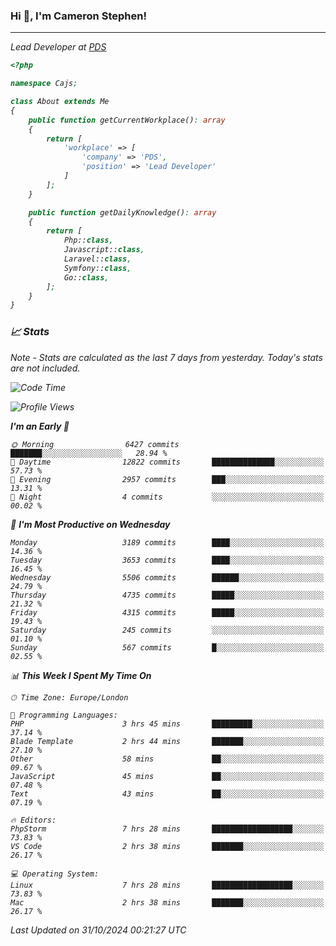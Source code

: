 ### Hi 👋, I'm Cameron Stephen!
<hr>
<p><em>Lead Developer at <a href="https://prindatasolutions.co.uk">PDS</a></p>


```php
<?php

namespace Cajs;

class About extends Me
{
    public function getCurrentWorkplace(): array
    {
        return [
            'workplace' => [
                'company' => 'PDS',
                'position' => 'Lead Developer'
            ]
        ];
    }

    public function getDailyKnowledge(): array
    {
        return [
            Php::class,
            Javascript::class,
            Laravel::class,
            Symfony::class,
            Go::class,
        ];
    }
}
```

### 📈 Stats
<p><em>Note - Stats are calculated as the last 7 days from yesterday. Today's stats are not included.</em></p>


<!--START_SECTION:waka-->
![Code Time](http://img.shields.io/badge/Code%20Time-4%2C042%20hrs%2054%20mins-blue)

![Profile Views](http://img.shields.io/badge/Profile%20Views-0-blue)

**I'm an Early 🐤** 

```text
🌞 Morning                6427 commits        ███████░░░░░░░░░░░░░░░░░░   28.94 % 
🌆 Daytime                12822 commits       ██████████████░░░░░░░░░░░   57.73 % 
🌃 Evening                2957 commits        ███░░░░░░░░░░░░░░░░░░░░░░   13.31 % 
🌙 Night                  4 commits           ░░░░░░░░░░░░░░░░░░░░░░░░░   00.02 % 
```
📅 **I'm Most Productive on Wednesday** 

```text
Monday                   3189 commits        ████░░░░░░░░░░░░░░░░░░░░░   14.36 % 
Tuesday                  3653 commits        ████░░░░░░░░░░░░░░░░░░░░░   16.45 % 
Wednesday                5506 commits        ██████░░░░░░░░░░░░░░░░░░░   24.79 % 
Thursday                 4735 commits        █████░░░░░░░░░░░░░░░░░░░░   21.32 % 
Friday                   4315 commits        █████░░░░░░░░░░░░░░░░░░░░   19.43 % 
Saturday                 245 commits         ░░░░░░░░░░░░░░░░░░░░░░░░░   01.10 % 
Sunday                   567 commits         █░░░░░░░░░░░░░░░░░░░░░░░░   02.55 % 
```


📊 **This Week I Spent My Time On** 

```text
🕑︎ Time Zone: Europe/London

💬 Programming Languages: 
PHP                      3 hrs 45 mins       █████████░░░░░░░░░░░░░░░░   37.14 % 
Blade Template           2 hrs 44 mins       ███████░░░░░░░░░░░░░░░░░░   27.10 % 
Other                    58 mins             ██░░░░░░░░░░░░░░░░░░░░░░░   09.67 % 
JavaScript               45 mins             ██░░░░░░░░░░░░░░░░░░░░░░░   07.48 % 
Text                     43 mins             ██░░░░░░░░░░░░░░░░░░░░░░░   07.19 % 

🔥 Editors: 
PhpStorm                 7 hrs 28 mins       ██████████████████░░░░░░░   73.83 % 
VS Code                  2 hrs 38 mins       ███████░░░░░░░░░░░░░░░░░░   26.17 % 

💻 Operating System: 
Linux                    7 hrs 28 mins       ██████████████████░░░░░░░   73.83 % 
Mac                      2 hrs 38 mins       ███████░░░░░░░░░░░░░░░░░░   26.17 % 
```


 Last Updated on 31/10/2024 00:21:27 UTC
<!--END_SECTION:waka-->
